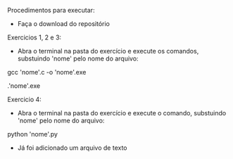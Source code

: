 Procedimentos para executar:
- Faça o download do repositório

Exercicios 1, 2 e 3:

- Abra o terminal na pasta do exercício e execute os comandos, substuindo 'nome' pelo nome do arquivo:

gcc 'nome'.c -o 'nome'.exe

.\'nome'.exe

Exercicio 4:

- Abra o terminal na pasta do exercício e execute o comando, substuindo 'nome' pelo nome do arquivo:

python 'nome'.py

- Já foi adicionado um arquivo de texto


